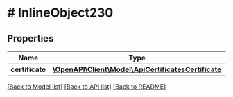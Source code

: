 # # InlineObject230

## Properties

Name | Type | Description | Notes
------------ | ------------- | ------------- | -------------
**certificate** | [**\OpenAPI\Client\Model\ApiCertificatesCertificate**](ApiCertificatesCertificate.md) |  | [optional]

[[Back to Model list]](../../README.md#models) [[Back to API list]](../../README.md#endpoints) [[Back to README]](../../README.md)

